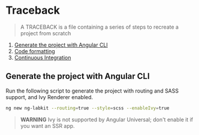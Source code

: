 # Traceback

> A TRACEBACK is a file containing a series of steps to recreate a project from scratch

1. [Generate the project with Angular CLI](#generate-the-project-with-angular-cli)
2. [Code formatting](./stories/code-formatting.md)
3. [Continuous Integration](./stories/continuous-integration.md)

## Generate the project with Angular CLI

Run the following script to generate the project with routing and SASS support, and Ivy Renderer enabled.

```sh
ng new ng-labkit --routing=true --style=scss --enableIvy=true
```

> **WARNING** Ivy is not supported by Angular Universal; don't enable it if you want an SSR app.